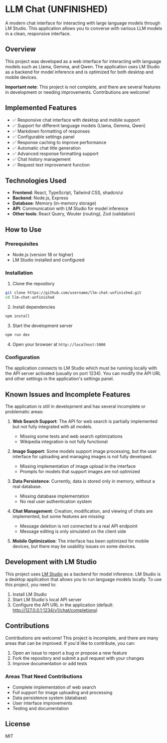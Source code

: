 # LLM Chat (UNFINISHED)

A modern chat interface for interacting with large language models through LM Studio. This application allows you to converse with various LLM models in a clean, responsive interface.

## Overview

This project was developed as a web interface for interacting with language models such as Llama, Gemma, and Qwen. The application uses LM Studio as a backend for model inference and is optimized for both desktop and mobile devices.

**Important note**: This project is not complete, and there are several features in development or needing improvements. Contributions are welcome!

## Implemented Features

- ✅ Responsive chat interface with desktop and mobile support
- ✅ Support for different language models (Llama, Gemma, Qwen)
- ✅ Markdown formatting of responses
- ✅ Configurable settings panel
- ✅ Response caching to improve performance
- ✅ Automatic chat title generation
- ✅ Advanced response formatting support
- ✅ Chat history management
- ✅ Request text improvement function

## Technologies Used

- **Frontend**: React, TypeScript, Tailwind CSS, shadcn/ui
- **Backend**: Node.js, Express
- **Database**: Memory (in-memory storage)
- **API**: Communication with LM Studio for model inference
- **Other tools**: React Query, Wouter (routing), Zod (validation)

## How to Use

### Prerequisites

- Node.js (version 18 or higher)
- LM Studio installed and configured

### Installation

1. Clone the repository
```bash
git clone https://github.com/username/llm-chat-unfinished.git
cd llm-chat-unfinished
```

2. Install dependencies
```bash
npm install
```

3. Start the development server
```bash
npm run dev
```

4. Open your browser at `http://localhost:5000`

### Configuration

The application connects to LM Studio which must be running locally with the API server activated (usually on port 1234). You can modify the API URL and other settings in the application's settings panel.

## Known Issues and Incomplete Features

The application is still in development and has several incomplete or problematic areas:

1. **Web Search Support**: The API for web search is partially implemented but not fully integrated with all models.
   - Missing some tests and web search optimizations
   - Wikipedia integration is not fully functional

2. **Image Support**: Some models support image processing, but the user interface for uploading and managing images is not fully developed.
   - Missing implementation of image upload in the interface
   - Prompts for models that support images are not optimized

3. **Data Persistence**: Currently, data is stored only in memory, without a real database.
   - Missing database implementation
   - No real user authentication system

4. **Chat Management**: Creation, modification, and viewing of chats are implemented, but some features are missing:
   - Message deletion is not connected to a real API endpoint
   - Message editing is only simulated on the client side

5. **Mobile Optimization**: The interface has been optimized for mobile devices, but there may be usability issues on some devices.

## Development with LM Studio

This project uses [LM Studio](https://lmstudio.ai/) as a backend for model inference. LM Studio is a desktop application that allows you to run language models locally. To use this project, you need to:

1. Install LM Studio
2. Start LM Studio's local API server
3. Configure the API URL in the application (default: http://127.0.0.1:1234/v1/chat/completions)

## Contributions

Contributions are welcome! This project is incomplete, and there are many areas that can be improved. If you'd like to contribute, you can:

1. Open an issue to report a bug or propose a new feature
2. Fork the repository and submit a pull request with your changes
3. Improve documentation or add tests

### Areas That Need Contributions

- Complete implementation of web search
- Full support for image uploading and processing
- Data persistence system (database)
- User interface improvements
- Testing and documentation

## License

MIT
